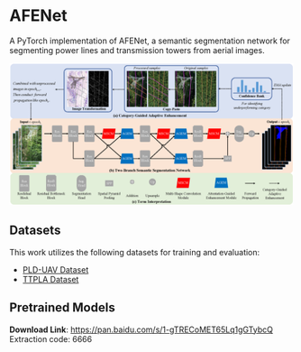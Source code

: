 
# AFENet

A PyTorch implementation of AFENet, a semantic segmentation network for segmenting power lines and transmission towers from aerial images.

![AFENet](AFENet.png)


## Datasets

This work utilizes the following datasets for training and evaluation:
*   [PLD-UAV Dataset](https://github.com/SnorkerHeng/PLD-UAV)
*   [TTPLA Dataset](https://github.com/R3ab/ttpla_dataset.git)

## Pretrained Models

**Download Link**: https://pan.baidu.com/s/1-gTRECoMET65Lq1gGTybcQ  
Extraction code: 6666
